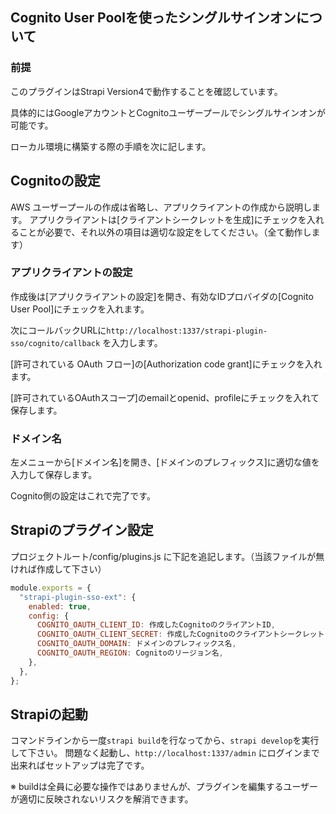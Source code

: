 ## Cognito User Poolを使ったシングルサインオンについて

### 前提

このプラグインはStrapi Version4で動作することを確認しています。

具体的にはGoogleアカウントとCognitoユーザープールでシングルサインオンが可能です。

ローカル環境に構築する際の手順を次に記します。

## Cognitoの設定

AWS ユーザープールの作成は省略し、アプリクライアントの作成から説明します。
アプリクライアントは[クライアントシークレットを生成]にチェックを入れることが必要で、それ以外の項目は適切な設定をしてください。（全て動作します）

### アプリクライアントの設定

作成後は[アプリクライアントの設定]を開き、有効なIDプロバイダの[Cognito User Pool]にチェックを入れます。

次にコールバックURLに`http://localhost:1337/strapi-plugin-sso/cognito/callback` を入力します。

[許可されている OAuth フロー]の[Authorization code grant]にチェックを入れます。

[許可されているOAuthスコープ]のemailとopenid、profileにチェックを入れて保存します。

### ドメイン名

左メニューから[ドメイン名]を開き、[ドメインのプレフィックス]に適切な値を入力して保存します。

Cognito側の設定はこれで完了です。

## Strapiのプラグイン設定

プロジェクトルート/config/plugins.js に下記を追記します。（当該ファイルが無ければ作成して下さい）

```javascript
module.exports = {
  "strapi-plugin-sso-ext": {
    enabled: true,
    config: {
      COGNITO_OAUTH_CLIENT_ID: 作成したCognitoのクライアントID,
      COGNITO_OAUTH_CLIENT_SECRET: 作成したCognitoのクライアントシークレット,
      COGNITO_OAUTH_DOMAIN: ドメインのプレフィックス名,
      COGNITO_OAUTH_REGION: Cognitoのリージョン名,
    },
  },
};
```

## Strapiの起動

コマンドラインから一度`strapi build`を行なってから、`strapi develop`を実行して下さい。
問題なく起動し、`http://localhost:1337/admin` にログインまで出来ればセットアップは完了です。

※ buildは全員に必要な操作ではありませんが、プラグインを編集するユーザーが適切に反映されないリスクを解消できます。
